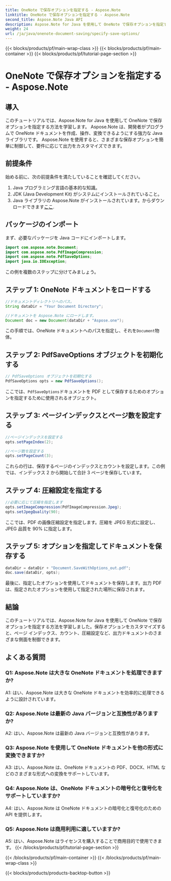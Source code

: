 ```yaml
---
title: OneNote で保存オプションを指定する - Aspose.Note
linktitle: OneNote で保存オプションを指定する - Aspose.Note
second_title: Aspose.Note Java API
description: Aspose.Note for Java を使用して OneNote で保存オプションを指定する方法を学習します。ページのインデックス、カウント、圧縮設定を簡単にカスタマイズします。
weight: 24
url: /ja/java/onenote-document-saving/specify-save-options/
---
```


{{< blocks/products/pf/main-wrap-class >}}
{{< blocks/products/pf/main-container >}}
{{< blocks/products/pf/tutorial-page-section >}}

# OneNote で保存オプションを指定する - Aspose.Note

## 導入

このチュートリアルでは、Aspose.Note for Java を使用して OneNote で保存オプションを指定する方法を学習します。 Aspose.Note は、開発者がプログラムで OneNote ドキュメントを作成、操作、変換できるようにする強力な Java ライブラリです。 Aspose.Note を使用すると、さまざまな保存オプションを簡単に制御して、要件に応じて出力をカスタマイズできます。

## 前提条件

始める前に、次の前提条件を満たしていることを確認してください。

1. Java プログラミング言語の基本的な知識。
2. JDK (Java Development Kit) がシステムにインストールされていること。
3.  Java ライブラリの Aspose.Note がインストールされています。からダウンロードできます[ここ](https://releases.aspose.com/note/java/).

## パッケージのインポート

まず、必要なパッケージを Java コードにインポートします。

```java
import com.aspose.note.Document;
import com.aspose.note.PdfImageCompression;
import com.aspose.note.PdfSaveOptions;
import java.io.IOException;
```

この例を複数のステップに分けてみましょう。

## ステップ 1: OneNote ドキュメントをロードする

```java
//ドキュメントディレクトリへのパス。
String dataDir = "Your Document Directory";

//ドキュメントを Aspose.Note にロードします。
Document doc = new Document(dataDir + "Aspose.one");
```

この手順では、OneNote ドキュメントへのパスを指定し、それを`Document`物体。

## ステップ 2: PdfSaveOptions オブジェクトを初期化する

```java
// PdfSaveOptions オブジェクトを初期化する
PdfSaveOptions opts = new PdfSaveOptions();
```

ここでは、`PdfSaveOptions`ドキュメントを PDF として保存するためのオプションを指定するために使用されるオブジェクト。

## ステップ 3: ページインデックスとページ数を設定する

```java
//ページインデックスを設定する
opts.setPageIndex(2);

//ページ数を設定する
opts.setPageCount(3);
```

これらの行は、保存するページのインデックスとカウントを設定します。この例では、インデックス 2 から開始して合計 3 ページを保存しています。

## ステップ 4: 圧縮設定を指定する

```java
//必要に応じて圧縮を指定します
opts.setImageCompression(PdfImageCompression.Jpeg);
opts.setJpegQuality(90);
```

ここでは、PDF の画像圧縮設定を指定します。圧縮を JPEG 形式に設定し、JPEG 品質を 90% に指定します。

## ステップ 5: オプションを指定してドキュメントを保存する

```java
dataDir = dataDir + "Document.SaveWithOptions_out.pdf";
doc.save(dataDir, opts);
```

最後に、指定したオプションを使用してドキュメントを保存します。出力 PDF は、指定されたオプションを使用して指定された場所に保存されます。

## 結論

このチュートリアルでは、Aspose.Note for Java を使用して OneNote で保存オプションを指定する方法を学習しました。保存オプションをカスタマイズすると、ページ インデックス、カウント、圧縮設定など、出力ドキュメントのさまざまな側面を制御できます。

## よくある質問

### Q1: Aspose.Note は大きな OneNote ドキュメントを処理できますか?

A1: はい、Aspose.Note は大きな OneNote ドキュメントを効率的に処理できるように設計されています。

### Q2: Aspose.Note は最新の Java バージョンと互換性がありますか?

A2: はい、Aspose.Note は最新の Java バージョンと互換性があります。

### Q3: Aspose.Note を使用して OneNote ドキュメントを他の形式に変換できますか?

A3: はい、Aspose.Note は、OneNote ドキュメントの PDF、DOCX、HTML などのさまざまな形式への変換をサポートしています。

### Q4: Aspose.Note は、OneNote ドキュメントの暗号化と復号化をサポートしていますか?

A4: はい、Aspose.Note は OneNote ドキュメントの暗号化と復号化のための API を提供します。

### Q5: Aspose.Note は商用利用に適していますか?

A5: はい、Aspose.Note はライセンスを購入することで商用目的で使用できます。
{{< /blocks/products/pf/tutorial-page-section >}}

{{< /blocks/products/pf/main-container >}}
{{< /blocks/products/pf/main-wrap-class >}}

{{< blocks/products/products-backtop-button >}}
